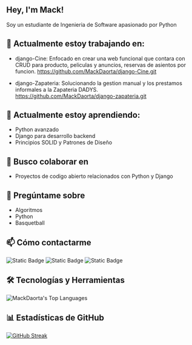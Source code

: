 
## Hey, I'm Mack!


Soy un estudiante de Ingenieria de Software apasionado por Python

## 🔭 Actualmente estoy trabajando en:
* django-Cine: Enfocado en crear una web funcional que contara con CRUD para producto, peliculas y anuncios, reservas de asientos por funcion. https://github.com/MackDaorta/django-Cine.git   

* django-Zapateria: Solucionando la gestion manual y los prestamos informales a la Zapateria DADYS. https://github.com/MackDaorta/django-zapateria.git

## 🌱 Actualmente estoy aprendiendo:

* Python avanzado
* Django para desarrollo backend
* Principios SOLID y Patrones de Diseño
## 👯 Busco colaborar en
* Proyectos de codigo abierto relacionados con Python y Django
## 💬 Pregúntame sobre
* Algoritmos
* Python
* Basquetball

## 📫 Cómo contactarme
![Static Badge](https://img.shields.io/badge/TikTok-000000?link=https%3A%2F%2Fwww.tiktok.com%2F%40mack.daorta)
![Static Badge](https://img.shields.io/badge/LinkedIn-0077B5?link=https%3A%2F%2Fwww.linkedin.com%2Fin%2Fmack-alessandro-d-5286ba246%2F)
![Static Badge](https://img.shields.io/badge/Gmail-D14836?link=daortamack%40gmail.com)

## 🛠️ Tecnologías y Herramientas

![MackDaorta's Top Languages](https://github-readme-stats.vercel.app/api/top-langs/?username=MackDaorta&theme=tokyonight&show_icons=true&hide_border=true&layout=compact)
## 📊 Estadísticas de GitHub

[![GitHub Streak](https://github-readme-streak-stats.herokuapp.com?user=MackDaorta&theme=tokyonight)](https://git.io/streak-stats)
